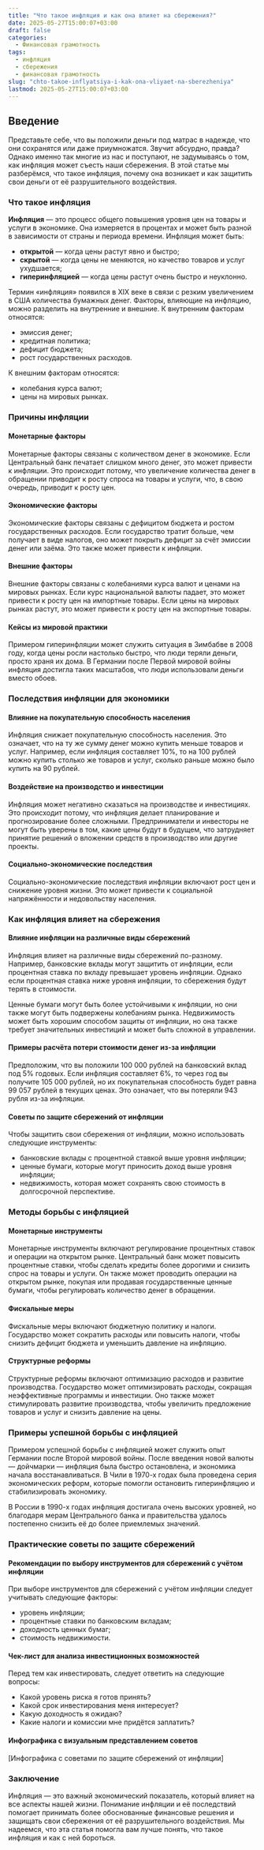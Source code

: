 ```yaml
---
title: "Что такое инфляция и как она влияет на сбережения?"
date: 2025-05-27T15:00:07+03:00
draft: false
categories:
  - Финансовая грамотность
tags:
  - инфляция
  - сбережения
  - финансовая грамотность
slug: "chto-takoe-inflyatsiya-i-kak-ona-vliyaet-na-sberezheniya"
lastmod: 2025-05-27T15:00:07+03:00
---
```


## Введение

Представьте себе, что вы положили деньги под матрас в надежде, что они сохранятся или даже приумножатся. Звучит абсурдно, правда? Однако именно так многие из нас и поступают, не задумываясь о том, как инфляция может съесть наши сбережения. В этой статье мы разберёмся, что такое инфляция, почему она возникает и как защитить свои деньги от её разрушительного воздействия.

### Что такое инфляция

**Инфляция** — это процесс общего повышения уровня цен на товары и услуги в экономике. Она измеряется в процентах и может быть разной в зависимости от страны и периода времени. Инфляция может быть:

- **открытой** — когда цены растут явно и быстро;
- **скрытой** — когда цены не меняются, но качество товаров и услуг ухудшается;
- **гиперинфляцией** — когда цены растут очень быстро и неуклонно.

Термин «инфляция» появился в XIX веке в связи с резким увеличением в США количества бумажных денег. Факторы, влияющие на инфляцию, можно разделить на внутренние и внешние. К внутренним факторам относятся:

- эмиссия денег;
- кредитная политика;
- дефицит бюджета;
- рост государственных расходов.

К внешним факторам относятся:

- колебания курса валют;
- цены на мировых рынках.

### Причины инфляции

#### Монетарные факторы

Монетарные факторы связаны с количеством денег в экономике. Если Центральный банк печатает слишком много денег, это может привести к инфляции. Это происходит потому, что увеличение количества денег в обращении приводит к росту спроса на товары и услуги, что, в свою очередь, приводит к росту цен.

#### Экономические факторы

Экономические факторы связаны с дефицитом бюджета и ростом государственных расходов. Если государство тратит больше, чем получает в виде налогов, оно может покрыть дефицит за счёт эмиссии денег или заёма. Это также может привести к инфляции.

#### Внешние факторы

Внешние факторы связаны с колебаниями курса валют и ценами на мировых рынках. Если курс национальной валюты падает, это может привести к росту цен на импортные товары. Если цены на мировых рынках растут, это может привести к росту цен на экспортные товары.

#### Кейсы из мировой практики

Примером гиперинфляции может служить ситуация в Зимбабве в 2008 году, когда цены росли настолько быстро, что люди теряли деньги, просто храня их дома. В Германии после Первой мировой войны инфляция достигла таких масштабов, что люди использовали деньги вместо обоев.

### Последствия инфляции для экономики

#### Влияние на покупательную способность населения

Инфляция снижает покупательную способность населения. Это означает, что на ту же сумму денег можно купить меньше товаров и услуг. Например, если инфляция составляет 10%, то на 100 рублей можно купить столько же товаров и услуг, сколько раньше можно было купить на 90 рублей.

#### Воздействие на производство и инвестиции

Инфляция может негативно сказаться на производстве и инвестициях. Это происходит потому, что инфляция делает планирование и прогнозирование более сложными. Предприниматели и инвесторы не могут быть уверены в том, какие цены будут в будущем, что затрудняет принятие решений о вложении средств в производство или другие проекты.

#### Социально-экономические последствия

Социально-экономические последствия инфляции включают рост цен и снижение уровня жизни. Это может привести к социальной напряжённости и недовольству населения.

### Как инфляция влияет на сбережения

#### Влияние инфляции на различные виды сбережений

Инфляция влияет на различные виды сбережений по-разному. Например, банковские вклады могут защитить от инфляции, если процентная ставка по вкладу превышает уровень инфляции. Однако если процентная ставка ниже уровня инфляции, то сбережения будут терять в стоимости.

Ценные бумаги могут быть более устойчивыми к инфляции, но они также могут быть подвержены колебаниям рынка. Недвижимость может быть хорошим способом защиты от инфляции, но она также требует значительных инвестиций и может быть сложной в управлении.

#### Примеры расчёта потери стоимости денег из-за инфляции

Предположим, что вы положили 100 000 рублей на банковский вклад под 5% годовых. Если инфляция составляет 6%, то через год вы получите 105 000 рублей, но их покупательная способность будет равна 99 057 рублей в текущих ценах. Это означает, что вы потеряли 943 рубля из-за инфляции.

#### Советы по защите сбережений от инфляции

Чтобы защитить свои сбережения от инфляции, можно использовать следующие инструменты:

- банковские вклады с процентной ставкой выше уровня инфляции;
- ценные бумаги, которые могут приносить доход выше уровня инфляции;
- недвижимость, которая может сохранять свою стоимость в долгосрочной перспективе.

### Методы борьбы с инфляцией

#### Монетарные инструменты

Монетарные инструменты включают регулирование процентных ставок и операции на открытом рынке. Центральный банк может повысить процентные ставки, чтобы сделать кредиты более дорогими и снизить спрос на товары и услуги. Он также может проводить операции на открытом рынке, покупая или продавая государственные ценные бумаги, чтобы регулировать количество денег в обращении.

#### Фискальные меры

Фискальные меры включают бюджетную политику и налоги. Государство может сократить расходы или повысить налоги, чтобы снизить дефицит бюджета и уменьшить давление на инфляцию.

#### Структурные реформы

Структурные реформы включают оптимизацию расходов и развитие производства. Государство может оптимизировать расходы, сокращая неэффективные программы и инвестиции. Оно также может стимулировать развитие производства, чтобы увеличить предложение товаров и услуг и снизить давление на цены.

### Примеры успешной борьбы с инфляцией

Примером успешной борьбы с инфляцией может служить опыт Германии после Второй мировой войны. После введения новой валюты — дойчмарки — инфляция была быстро остановлена, и экономика начала восстанавливаться. В Чили в 1970-х годах была проведена серия экономических реформ, которые помогли остановить гиперинфляцию и стабилизировать экономику.

В России в 1990-х годах инфляция достигала очень высоких уровней, но благодаря мерам Центрального банка и правительства удалось постепенно снизить её до более приемлемых значений.

### Практические советы по защите сбережений

#### Рекомендации по выбору инструментов для сбережений с учётом инфляции

При выборе инструментов для сбережений с учётом инфляции следует учитывать следующие факторы:

- уровень инфляции;
- процентные ставки по банковским вкладам;
- доходность ценных бумаг;
- стоимость недвижимости.

#### Чек-лист для анализа инвестиционных возможностей

Перед тем как инвестировать, следует ответить на следующие вопросы:

- Какой уровень риска я готов принять?
- Какой срок инвестирования меня интересует?
- Какую доходность я ожидаю?
- Какие налоги и комиссии мне придётся заплатить?

#### Инфографика с визуальным представлением советов

[Инфографика с советами по защите сбережений от инфляции]

### Заключение

Инфляция — это важный экономический показатель, который влияет на все аспекты нашей жизни. Понимание инфляции и её последствий помогает принимать более обоснованные финансовые решения и защищать свои сбережения от её разрушительного воздействия. Мы надеемся, что эта статья помогла вам лучше понять, что такое инфляция и как с ней бороться.

